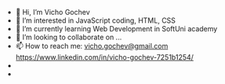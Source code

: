 - 👋 Hi, I’m Vicho Gochev
- 👀 I’m interested in JavaScript coding, HTML, CSS
- 🌱 I’m currently learning Web Development in SoftUni academy
- 💞️ I’m looking to collaborate on ...
- 📫 How to reach me: vicho.gochev@gmail.com
                       https://www.linkedin.com/in/vicho-gochev-7251b1254/            
-                   
-                    

<!---
Vicho-Gochev/Vicho-Gochev is a ✨ special ✨ repository because its `README.md` (this file) appears on your GitHub profile.
You can click the Preview link to take a look at your changes.
--->
